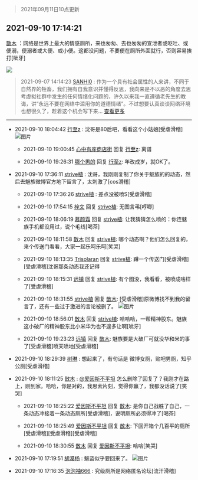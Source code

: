 > 2021年09月11日10点更新
<link rel="stylesheet" href="https://cdn.jsdelivr.net/gh/taotie6/sampleJSON@main/css/photo_show.css">
<meta name="referrer" content="no-referrer" />


 ## 2021-09-10 17:14:21 

 [㪚木](https://www.coolapk.com/feed/29893392?shareKey=ZTQ4NzljMjRhZjAwNjEzYjJjYWY~) ：网络是世界上最大的情感厕所，来也匆匆、去也匆匆的宣泄者或呕吐、或便溺，便溺者或大便、或小便。这都没问题，不要便在厕所外面就行，否则容易挨打[呲牙] 

<div class="album">
<img class="img-item" src="https://image.coolapk.com/feed/2020/0606/14/1081091_39c516f3_5623_1393@320x180.gif" />
</div>

> 2021-09-07 14:14:23 
> [SANHI0](https://www.coolapk.com/feed/29823802?shareKey=YjhmZGM3YmFhZDE1NjEzYjJjYWY~) : 作为一个具有社会属性的人来讲，不同于自然界的牲畜，我们拥有自我意识并懂得反思，我向来是不以恶的角度去思考虚拟社群中发生的任何情绪化问题的，许久以来我一直遵循老先生的教诲，讲“永远不要在网络中滥用你的道德情绪”。不过想要认真谈谈网络环境也想很久了，趁着这个机会写下来... <a href="">查看更多</a> 

 ------- 

- 2021-09-10 18:04:42 [行至z](uid=582810) : 沈哥是80后吧，看看这个小姑娘[受虐滑稽] ![图片](https://image.coolapk.com/feed/2021/0910/18/582810_3b801c0b_8280_9459@868x475.jpeg)

    - 2021-09-10 19:00:45 [心中有座商店街](uid=1636078) 回复 [行至z](uid=582810): 离谱 

    - 2021-09-10 19:26:31 [哪个男的](uid=1057736) 回复 [行至z](uid=582810): 年改成岁，就OK了。 

- 2021-09-10 17:36:11 [strive植](uid=1468928) : 沈哥，我刚刚复制了你关于魅族的的动态，然后去魅族微博官方地下留言了，太刺激了[cos滑稽] 

    - 2021-09-10 17:36:26 [strive植](uid=1468928) : 差点没被喷S[受虐滑稽] 

    - 2021-09-10 17:54:15 [梓文](uid=2075001) 回复 [strive植](uid=1468928): 无图言弔[哼唧] 

    - 2021-09-10 18:06:19 [慕颜霜](uid=3801065) 回复 [strive植](uid=1468928): 让我猜猜怎么喷的：你连魅族手机都没用过，说个毛线[喝茶] 

    - 2021-09-10 18:11:58 [㪚木](uid=1081091) 回复 [strive植](uid=1468928): 哪个动态啊？他们怎么回复的，来个传送门看看，大家一起乐呵乐呵[笑哭] 

    - 2021-09-10 18:13:35 [Trisolaran](uid=3015789) 回复 [strive植](uid=1468928): 蹲一个传送门[受虐滑稽][受虐滑稽]沈哥那条动态我还记得 

    - 2021-09-10 18:15:31 [远镇](uid=1471248) 回复 [strive植](uid=1468928): 有个图没，我看看，被喷成啥样了[受虐滑稽] 

    - 2021-09-10 18:31:55 [strive植](uid=1468928) 回复 [㪚木](uid=1081091): [受虐滑稽]原微博找不到我的留言了，还有一些过于激进的言论被删了。 ![图片](https://image.coolapk.com/feed/2021/0910/18/1468928_4d04e460_9913_4404@1080x2400.jpeg)

    - 2021-09-10 18:56:01 [㪚木](uid=1081091) 回复 [strive植](uid=1468928): 哈哈哈，一帮精神股东。魅族这小破厂的精神股东比小米华为也不遑多让啊[呲牙] 

    - 2021-09-10 19:23:23 [远镇](uid=1471248) 回复 [㪚木](uid=1081091): 魅族要是大破厂可就没华和米的事了[受虐滑稽]喷天喷地[受虐滑稽] 

- 2021-09-10 18:29:39 [树琳](uid=1807052) : 想起来了，有句话是 微博女厕，贴吧男厕，知乎公厕[受虐滑稽] 

- 2021-09-10 18:11:25 [㪚木](uid=1081091) : <a class="feed-link-uname" href="/u/爱因斯不平坦">@爱因斯不平坦</a> 怎么删除了回复了？我刚才在路上，刚到家。哈哈，你是对的，我思索片刻，觉得你赢了，我都没话说了[笑哭] 

    - 2021-09-10 18:25:22 [爱因斯不平坦](uid=834251) 回复 [㪚木](uid=1081091): 是你自己战胜了自己，一条动态冲接着一条动态厕所[受虐滑稽]，说明厕所必须得冲了[喝茶] 

    - 2021-09-10 18:25:49 [爱因斯不平坦](uid=834251) 回复 [㪚木](uid=1081091): 下回开箱个几百平的厕所[受虐滑稽][受虐滑稽][受虐滑稽] 

    - 2021-09-10 18:30:55 [㪚木](uid=1081091) 回复 [爱因斯不平坦](uid=834251): 哈哈[笑哭] 

- 2021-09-10 17:19:51 [胡漠杨](uid=857620) : 魅蓝似乎要回来了。 ![图片](https://image.coolapk.com/feed/2021/0910/17/857620_e6a27329_5587_5643@1080x2160.jpeg)

- 2021-09-10 17:16:35 [泡泡袖666](uid=2844894) : 究级厕所是网络匿名论坛[流汗滑稽] 

